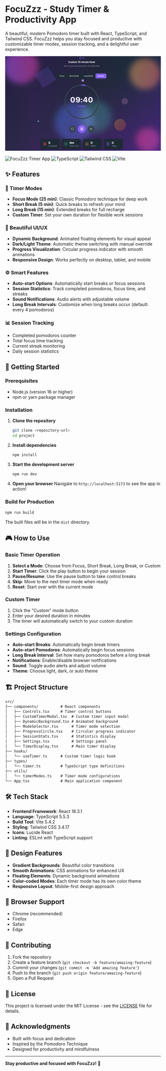 # FocuZzz - Study Timer & Productivity App

A beautiful, modern Pomodoro timer built with React, TypeScript, and Tailwind CSS. FocuZzz helps you stay focused and productive with customizable timer modes, session tracking, and a delightful user experience.

![FocuZzz App Screenshot](image.png)

![FocuZzz Timer App](https://img.shields.io/badge/React-18.3.1-blue?logo=react)
![TypeScript](https://img.shields.io/badge/TypeScript-5.5.3-blue?logo=typescript)
![Tailwind CSS](https://img.shields.io/badge/Tailwind-3.4.17-38B2AC?logo=tailwind-css)
![Vite](https://img.shields.io/badge/Vite-5.4.2-646CFF?logo=vite)

## ✨ Features

### 🎯 Timer Modes
- **Focus Mode (25 min)**: Classic Pomodoro technique for deep work
- **Short Break (5 min)**: Quick breaks to refresh your mind
- **Long Break (15 min)**: Extended breaks for full recharge
- **Custom Timer**: Set your own duration for flexible work sessions

### 🎨 Beautiful UI/UX
- **Dynamic Background**: Animated floating elements for visual appeal
- **Dark/Light Theme**: Automatic theme switching with manual override
- **Progress Visualization**: Circular progress indicator with smooth animations
- **Responsive Design**: Works perfectly on desktop, tablet, and mobile

### ⚙️ Smart Features
- **Auto-start Options**: Automatically start breaks or focus sessions
- **Session Statistics**: Track completed pomodoros, focus time, and streaks
- **Sound Notifications**: Audio alerts with adjustable volume
- **Long Break Intervals**: Customize when long breaks occur (default: every 4 pomodoros)

### 📊 Session Tracking
- Completed pomodoros counter
- Total focus time tracking
- Current streak monitoring
- Daily session statistics

## 🚀 Getting Started

### Prerequisites
- Node.js (version 16 or higher)
- npm or yarn package manager

### Installation

1. **Clone the repository**
   ```bash
   git clone <repository-url>
   cd project
   ```

2. **Install dependencies**
   ```bash
   npm install
   ```

3. **Start the development server**
   ```bash
   npm run dev
   ```

4. **Open your browser**
   Navigate to `http://localhost:5173` to see the app in action!

### Build for Production

```bash
npm run build
```

The built files will be in the `dist` directory.

## 🎮 How to Use

### Basic Timer Operation
1. **Select a Mode**: Choose from Focus, Short Break, Long Break, or Custom
2. **Start Timer**: Click the play button to begin your session
3. **Pause/Resume**: Use the pause button to take control breaks
4. **Skip**: Move to the next timer mode when ready
5. **Reset**: Start over with the current mode

### Custom Timer
1. Click the "Custom" mode button
2. Enter your desired duration in minutes
3. The timer will automatically switch to your custom duration

### Settings Configuration
- **Auto-start Breaks**: Automatically begin break timers
- **Auto-start Pomodoros**: Automatically begin focus sessions
- **Long Break Interval**: Set how many pomodoros before a long break
- **Notifications**: Enable/disable browser notifications
- **Sound**: Toggle audio alerts and adjust volume
- **Theme**: Choose light, dark, or auto theme

## 🏗️ Project Structure

```
src/
├── components/          # React components
│   ├── Controls.tsx     # Timer control buttons
│   ├── CustomTimerModal.tsx  # Custom timer input modal
│   ├── DynamicBackground.tsx # Animated background
│   ├── ModeSelector.tsx      # Timer mode selection
│   ├── ProgressCircle.tsx    # Circular progress indicator
│   ├── SessionStats.tsx      # Statistics display
│   ├── Settings.tsx          # Settings panel
│   └── TimerDisplay.tsx      # Main timer display
├── hooks/
│   └── useTimer.ts      # Custom timer logic hook
├── types/
│   └── timer.ts         # TypeScript type definitions
├── utils/
│   └── timerModes.ts    # Timer mode configurations
└── App.tsx              # Main application component
```

## 🛠️ Tech Stack

- **Frontend Framework**: React 18.3.1
- **Language**: TypeScript 5.5.3
- **Build Tool**: Vite 5.4.2
- **Styling**: Tailwind CSS 3.4.17
- **Icons**: Lucide React
- **Linting**: ESLint with TypeScript support

## 🎨 Design Features

- **Gradient Backgrounds**: Beautiful color transitions
- **Smooth Animations**: CSS animations for enhanced UX
- **Floating Elements**: Dynamic background animations
- **Color-coded Modes**: Each timer mode has its own color theme
- **Responsive Layout**: Mobile-first design approach

## 📱 Browser Support

- Chrome (recommended)
- Firefox
- Safari
- Edge

## 🤝 Contributing

1. Fork the repository
2. Create a feature branch (`git checkout -b feature/amazing-feature`)
3. Commit your changes (`git commit -m 'Add amazing feature'`)
4. Push to the branch (`git push origin feature/amazing-feature`)
5. Open a Pull Request

## 📄 License

This project is licensed under the MIT License - see the [LICENSE](LICENSE) file for details.

## 🙏 Acknowledgments

- Built with focus and dedication
- Inspired by the Pomodoro Technique
- Designed for productivity and mindfulness

---

**Stay productive and focused with FocuZzz!** 🚀 